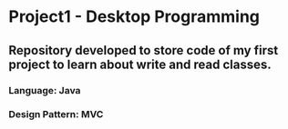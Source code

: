 # Project1 - Desktop Programming

## Repository developed to store code of my first project to learn about write and read classes.

### Language: Java
### Design Pattern: MVC
